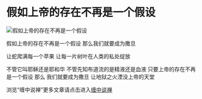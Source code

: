 假如上帝的存在不再是一个假设
====








![假如上帝的存在不再是一个假设](http://simg.sinajs.cn/blog7style/images/common/sg_trans.gif)














假如上帝的存在不再是一个假设
那么我们就要成为撒旦




让蛇爬满每一个苹果
让每一片树叶在人类的私处绽放

不管它叫耶稣还是耶和华
不管先知布道流的是精液还是血液
只要上帝的存在不再是一个假设
那么 我们就要成为撒旦
让地狱之火湮没上帝的天堂







浏览“缠中说禅”更多文章请点击进入[缠中说禅](http://blog.sina.com.cn/m/chzhshch)







</tr>

